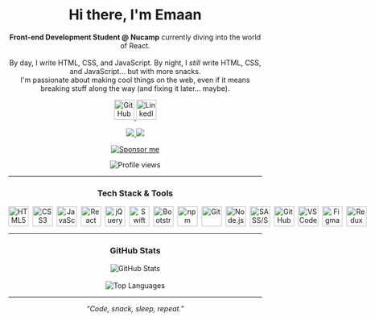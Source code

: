 <!-- Profile Header -->
<h1 align="center">Hi there, I'm Emaan</h1>
<p align="center">
  <b>Front-end Development Student @ Nucamp</b> currently diving into the world of React.<br /><br /> 
  By day, I write HTML, CSS, and JavaScript. By night, I <i>still</i> write HTML, CSS, and JavaScript... but with more snacks.<br />
  I'm passionate about making cool things on the web, even if it means breaking stuff along the way (and fixing it later... maybe).
</p>

<!-- Social Links (Crisp SVG badges) -->
<p align="center">
  <a href="https://github.com/mersy-28">
    <img src="https://skillicons.dev/icons?i=github" alt="GitHub" width="40"/>
  </a>
  <a href="https://www.linkedin.com/in/emaan-hookey/">
    <img src="https://skillicons.dev/icons?i=linkedin" alt="LinkedIn" width="40"/>
  </a>
</p>

<!-- email -->
<p align="center">
  <a href="mailto:contact@emaan.dev">
    <img src="https://img.shields.io/badge/contact@emaan.dev-pink?style=flat-square">
  </a>
  <a href="https://emaan.dev">
    <img src="https://img.shields.io/badge/my%20website-pink?style=flat-square">
  </a>
</p>

<!-- Sponsor Button -->
<p align="center">
  <a href="https://github.com/sponsors/mersy-28">
    <img src="https://img.shields.io/badge/Sponsor%20me-%E2%9D%A4-pink?style=for-the-badge" alt="Sponsor me"/>
  </a>
</p>

<!-- Visitor Badge -->
<p align="center">
  <img src="https://komarev.com/ghpvc/?username=mersy-28&color=blue&style=flat-square" alt="Profile views" />
</p>

---

<!-- Tech Badges (Crisp, modern Shields.io SVGs) -->
<h3 align="center">Tech Stack & Tools</h3>
<p align="center" style="display:flex; gap:8px;">
  <img src="https://cdn.jsdelivr.net/gh/devicons/devicon/icons/html5/html5-original.svg" alt="HTML5" width="40" height="40"/>
  <img src="https://cdn.jsdelivr.net/gh/devicons/devicon/icons/css3/css3-original.svg" alt="CSS3" width="40" height="40"/>
  <img src="https://cdn.jsdelivr.net/gh/devicons/devicon/icons/javascript/javascript-original.svg" alt="JavaScript" width="40" height="40"/>
  <img src="https://cdn.jsdelivr.net/gh/devicons/devicon/icons/react/react-original.svg" alt="React" width="40" height="40"/>
  <img src="https://cdn.jsdelivr.net/gh/devicons/devicon/icons/jquery/jquery-original.svg" alt="jQuery" width="40" height="40"/>
  <img src="https://cdn.jsdelivr.net/gh/devicons/devicon/icons/swift/swift-original.svg" alt="Swift" width="40" height="40"/>
  <img src="https://cdn.jsdelivr.net/gh/devicons/devicon/icons/bootstrap/bootstrap-original.svg" alt="Bootstrap" width="40" height="40"/>
  <img src="https://cdn.jsdelivr.net/gh/devicons/devicon/icons/npm/npm-original-wordmark.svg" alt="npm" width="40" height="40"/>
  <img src="https://cdn.jsdelivr.net/gh/devicons/devicon/icons/git/git-original.svg" alt="Git" width="40" height="40"/>
  <img src="https://cdn.jsdelivr.net/gh/devicons/devicon/icons/nodejs/nodejs-original.svg" alt="Node.js" width="40" height="40"/>
  <img src="https://cdn.jsdelivr.net/gh/devicons/devicon/icons/sass/sass-original.svg" alt="SASS/SCSS" width="40" height="40"/>
  <img src="https://cdn.jsdelivr.net/gh/devicons/devicon/icons/github/github-original.svg" alt="GitHub" width="40" height="40"/>
  <img src="https://cdn.jsdelivr.net/gh/devicons/devicon/icons/vscode/vscode-original.svg" alt="VS Code" width="40" height="40"/>
  <img src="https://cdn.jsdelivr.net/gh/devicons/devicon/icons/figma/figma-original.svg" alt="Figma" width="40" height="40"/>
  <img src="https://cdn.jsdelivr.net/gh/devicons/devicon/icons/redux/redux-original.svg" alt="Redux" width="40" height="40"/>
</p>

---

<!-- GitHub Stats -->
<h3 align="center">GitHub Stats</h3>
<p align="center">
  <img src="https://github-readme-stats.vercel.app/api?username=mersy-28&show_icons=true&theme=radical&hide_title=true" alt="GitHub Stats" />
  <br />
  <br />
  <img src="https://github-readme-stats.vercel.app/api/top-langs/?username=mersy-28&layout=compact&theme=radical" alt="Top Languages" />
</p>

---

<p align="center">
  <i>“Code, snack, sleep, repeat.”</i>
</p>
